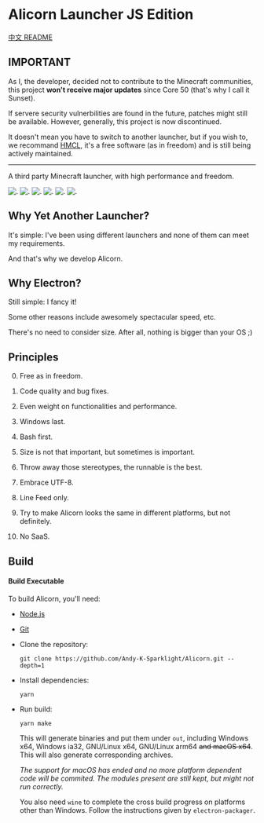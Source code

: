 # Alicorn Launcher JS Edition

[中文 README](./README_ZH.md)

## IMPORTANT

As I, the developer, decided not to contribute to the Minecraft communities, this project **won't receive major updates** since Core 50 (that's why I call it Sunset).

If servere security vulnerbilities are found in the future, patches might still be available. However, generally, this project is now discontinued.

It doesn't mean you have to switch to another launcher, but if you wish to, we recommand [HMCL](https://github.com/huanghongxun/HMCL), it's a free software (as in freedom) and is still being actively maintained.

---

A third party Minecraft launcher, with high performance and freedom.

![.](https://img.shields.io/badge/Alicorn-is%20cute!-df307f)
![.](https://github.com/Andy-K-Sparklight/Alicorn/actions/workflows/codeql-analysis.yml/badge.svg)
![.](https://github.com/Andy-K-Sparklight/Alicorn/actions/workflows/node.js.yml/badge.svg)
![.](https://deepscan.io/api/teams/16407/projects/19670/branches/514338/badge/grade.svg)
![.](https://img.shields.io/github/repo-size/Andy-K-Sparklight/Alicorn)
![.](https://img.shields.io/github/license/Andy-K-Sparklight/Alicorn)

## Why Yet Another Launcher?

It's simple: I've been using different launchers and none of them can meet my requirements.

And that's why we develop Alicorn.

## Why Electron?

Still simple: I fancy it!

Some other reasons include awesomely spectacular speed, etc.

There's no need to consider size. After all, nothing is bigger than your OS ;)

## Principles

0. Free as in freedom.

1. Code quality and bug fixes.

2. Even weight on functionalities and performance.

3. Windows last.

4. Bash first.

5. Size is not that important, but sometimes is important.

6. Throw away those stereotypes, the runnable is the best.

7. Embrace UTF-8.

8. Line Feed only.

9. Try to make Alicorn looks the same in different platforms, but not definitely.

10. No SaaS.

## Build

#### Build Executable

To build Alicorn, you'll need:

- [Node.js](https://nodejs.org)

- [Git](https://git-scm.com)

- Clone the repository:
  
  ```shell
  git clone https://github.com/Andy-K-Sparklight/Alicorn.git --depth=1
  ```

- Install dependencies:
  
  ```shell
  yarn
  ```

- Run build:
  
  ```shell
  yarn make
  ```
  
  This will generate binaries and put them under `out`, including Windows x64, Windows ia32, GNU/Linux x64, GNU/Linux arm64 ~~and macOS x64~~. This will also generate corresponding archives.
  
  _The support for macOS has ended and no more platform dependent code will be commited. The modules present are still kept, but might not run correctly._
  
  You also need `wine` to complete the cross build progress on platforms other than Windows. Follow the instructions given by `electron-packager`.
